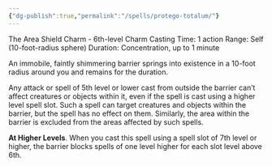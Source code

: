 ```yaml
---
{"dg-publish":true,"permalink":"/spells/protego-totalum/"}
---
```


The Area Shield Charm - 6th-level Charm 
Casting Time: 1 action 
Range: Self (10-foot-radius sphere) 
Duration: Concentration, up to 1 minute 

An immobile, faintly shimmering barrier springs into existence in a 10-foot radius around you and remains for the duration.

Any attack or spell of 5th level or lower cast from outside the barrier can’t affect creatures or objects within it, even if the spell is cast using a higher level spell slot. Such a spell can target creatures and objects within the barrier, but the spell has no effect on them. Similarly, the area within the barrier is excluded from the areas affected by such spells. 

**At Higher Levels**. When you cast this spell using a spell slot of 7th level or higher, the barrier blocks spells of one level higher for each slot level above 6th.